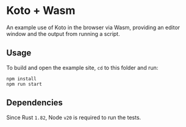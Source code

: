# Koto + Wasm

An example use of Koto in the browser via Wasm, providing an editor window and
the output from running a script.

## Usage

To build and open the example site, `cd` to this folder and run:

```
npm install
npm run start
```

## Dependencies

Since Rust `1.82`, Node `v20` is required to run the tests.
